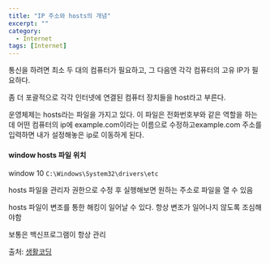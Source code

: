 ```yaml
---
title: "IP 주소와 hosts의 개념"
excerpt: ""
category:
  - Internet
tags: [Internet]
---
```


  

통신을 하려면 최소 두 대의 컴퓨터가 필요하고, 그 다음엔 각각 컴퓨터의 고유 IP가 필요하다.

좀 더 포괄적으로 각각 인터넷에 연결된 컴퓨터 장치들을 host라고 부른다.

운영체제는 hosts라는 파일을 가지고 있다. 이 파일은 전화번호부와 같은 역할을 하는데 어떤 컴퓨터의 ip에 example.com이라는 이름으로 수정하고example.com 주소를 입력하면 내가 설정해놓은 ip로 이동하게 된다.



#### window hosts 파일 위치

window 10 `C:\Windows\System32\drivers\etc`

hosts 파일을 관리자 권한으로 수정 후 실행해보면 원하는 주소로 파일을 열 수 있음



hosts 파일이 변조를 통한 해킹이 일어날 수 있다. 항상 변조가 일어나지 않도록 조심해야함

보통은 백신프로그램이 항상 관리

출처: [생활코딩](https://opentutorials.org/course/3276/20296)